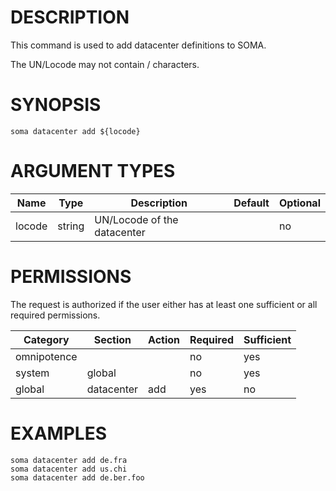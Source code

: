 # DESCRIPTION

This command is used to add datacenter definitions to SOMA.

The UN/Locode may not contain / characters.

# SYNOPSIS

```
soma datacenter add ${locode}
```

# ARGUMENT TYPES

Name | Type |     Description   | Default | Optional
 --- |  --- | ----------------- | ------- | --------
locode | string | UN/Locode of the datacenter | | no

# PERMISSIONS

The request is authorized if the user either has at least one
sufficient or all required permissions.

Category | Section | Action | Required | Sufficient
 ------- | ------- | ------ | -------- | ----------
omnipotence | | | no | yes
system | global | | no | yes
global | datacenter | add | yes | no

# EXAMPLES

```
soma datacenter add de.fra
soma datacenter add us.chi
soma datacenter add de.ber.foo
```
